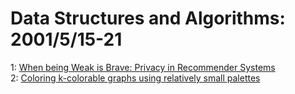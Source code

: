 # Data Structures and Algorithms: 2001/5/15-21  
1: [When being Weak is Brave: Privacy in Recommender Systems](https://doi.org/10.48550/arXiv.cs/0105028)  
2: [Coloring k-colorable graphs using relatively small palettes](https://doi.org/10.48550/arXiv.cs/0105029)  